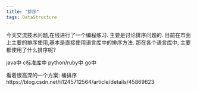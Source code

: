 ```yaml
---
title: "排序"
tags: DataStructure
---
```


今天交流技术问题,在线进行了一个编程练习. 主要是讨论排序问题的.
目前在市面上主要的排序使用,基本是直接使用语言库中的排序方法.
那在各个语言库中, 主要都使用了什么排序呢?

java中
c标准库中
python/ruby中
go中

看着很高深的一个方案: 桶排序https://blog.csdn.net/ii1245712564/article/details/45869623
